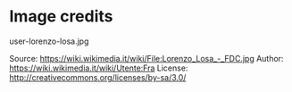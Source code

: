 # Image credits

user-lorenzo-losa.jpg

Source:  https://wiki.wikimedia.it/wiki/File:Lorenzo_Losa_-_FDC.jpg
Author:  https://wiki.wikimedia.it/wiki/Utente:Fra
License: http://creativecommons.org/licenses/by-sa/3.0/

